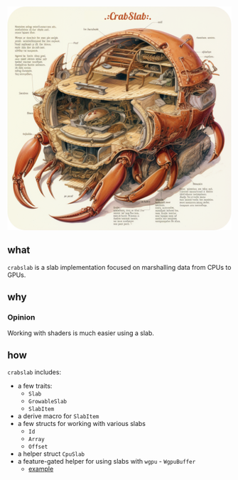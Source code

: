 <div align="center">
    <img src="crabslab.png" alt="slabcraft for crabs" width="512" />
</div>

## what
`crabslab` is a slab implementation focused on marshalling data from CPUs to GPUs.

## why
### Opinion
Working with shaders is much easier using a slab.

## how
`crabslab` includes:
* a few traits:
  - `Slab`
  - `GrowableSlab`
  - `SlabItem`
* a derive macro for `SlabItem`
* a few structs for working with various slabs
  - `Id`
  - `Array`
  - `Offset`
* a helper struct `CpuSlab`
* a feature-gated helper for using slabs with `wgpu` - `WgpuBuffer`
  - [example](src/wgpu_slab.rs#L344)
